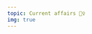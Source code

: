 ```yaml
---
topic: Current affairs 🕵️‍♀️
img: true
---
```


<slider-img src="https://66.media.tumblr.com/45e1fc216559e57f0415d8358fe2a584/tumblr_n9hwotyVf11rgs4xgo1_500.gif" alt="A man trying to drink from a glass in all the wrong 'wrong' ways." caption="A user trying out your product for the first time..."/>